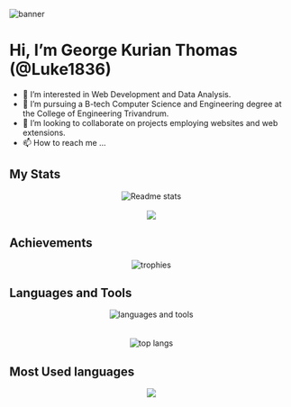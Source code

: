 ![banner](https://github.com/Luke1836/Luke1836/assets/130575793/723beb2b-c062-4509-b37e-ee39a9ba6841)
<br/>
# Hi, I’m George Kurian Thomas (@Luke1836)
- 👀 I’m interested in Web Development and Data Analysis.
- 🌱 I’m pursuing a B-tech Computer Science and Engineering degree at the College of Engineering Trivandrum.
- 💞️ I’m looking to collaborate on projects employing websites and web extensions.
- 📫 How to reach me ...

## My Stats
<div align="center">
  <img src="https://github-readme-stats.vercel.app/api?username=Luke1836&theme=radical" alt="Readme stats" align="center" />
  <br><br>
  <img src="https://streak-stats.demolab.com/?user=Luke1836&theme=radical" />
</div>

## Achievements
<div align="center">
  <img src="https://github-profile-trophy.vercel.app/?username=Luke1836&column=5&theme=onedark&rank=SECRET,SSS,SS,S,AAA,AA,A,B,C" alt="trophies" align="center" />
</div>

## Languages and Tools
<div align="center">
  <img src="https://skillicons.dev/icons?i=html,css,js,react,tailwind,arduino,c,cpp,java,py,git,nodejs,vite,vscode,visualstudio,figma&perline=4" alt="languages and tools" align="center" />
  <br />
  <br />
  <br />
  <!-- <img src="https://github-readme-stats-noelg-cj.vercel.app/api/top-langs/?username=noelg-cj&layout=donut-vertical" alt="top langs" align="center" /> -->
  <img src="https://stats.quine.sh/Luke1836/languages-over-time?theme=dark" alt="top langs" align="center" />
</div>

## Most Used languages
<div align="Center">
  <img src="https://github-readme-stats.vercel.app/api/top-langs/?username=anuraghazra&layout=compact" />
</div>

